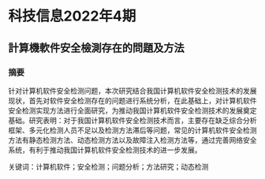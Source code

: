 # 科技信息2022年4期
## 計算機軟件安全檢測存在的問題及方法

### 摘要

针对计算机软件安全检测问题，本次研究结合我国计算机软件安全检测技术的发展现状，首先对软件安全检测存在的问题进行系统分析，在此基础上，对计算机软件安全检测实现方法进行全面研究，为推动我国计算机软件安全检测技术的发展奠定基础。研究表明：对于我国计算机软件安全检测技术而言，主要存在缺乏综合分析框架、多元化检测人员不足以及检测方法滞后等问题，常见的计算机软件安全检测方法有静态检测方法、动态检测方法以及故障注入检测方法等，通过完善网络安全系统，有利于推动我国计算机软件安全检测技术的进一步发展。

关键词：计算机软件；安全检测；问题分析；方法研究；动态检测

